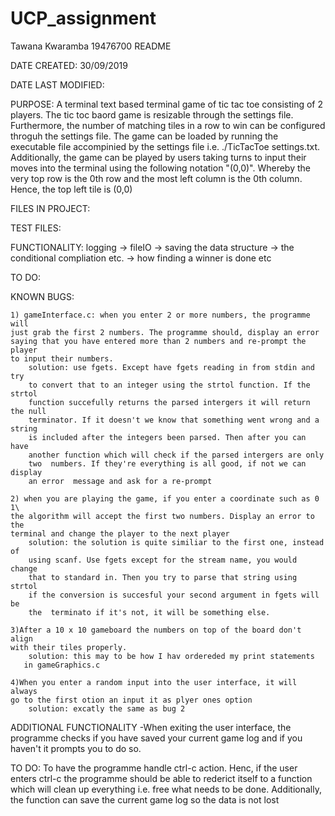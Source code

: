 # UCP_assignment
Tawana Kwaramba 19476700 README

DATE CREATED: 30/09/2019

DATE LAST MODIFIED:

PURPOSE: A terminal text based terminal game of tic tac toe consisting of 2
		 players. The tic toc baord game is resizable through the settings file.
		 Furthermore, the number of matching tiles in a row to win can
		 be configured throguh the settings file. The game can be loaded by
		 running the executable file accompinied by the settings file i.e.
		 ./TicTacToe settings.txt. Additionally, the game can be played by users
		 taking turns to input their moves into the terminal using the following
		 notation "(0,0)". Whereby the very top row is the 0th row and the most
		 left column is the 0th column. Hence, the top left tile is (0,0)

FILES IN PROJECT: 

TEST FILES:

FUNCTIONALITY: logging -> fileIO -> saving the data structure -> the conditional
			   compliation etc. -> how finding a winner is done etc

TO DO:

KNOWN BUGS: 

    1) gameInterface.c: when you enter 2 or more numbers, the programme will 
    just grab the first 2 numbers. The programme should, display an error 
    saying that you have entered more than 2 numbers and re-prompt the player
    to input their numbers.
        solution: use fgets. Except have fgets reading in from stdin and try
        to convert that to an integer using the strtol function. If the strtol
        function succefully returns the parsed intergers it will return the null
        terminator. If it doesn't we know that something went wrong and a string
        is included after the integers been parsed. Then after you can have 
        another function which will check if the parsed intergers are only
        two  numbers. If they're everything is all good, if not we can display
        an error  message and ask for a re-prompt

    2) when you are playing the game, if you enter a coordinate such as 0 1\
    the algorithm will accept the first two numbers. Display an error to the
    terminal and change the player to the next player
        solution: the solution is quite similiar to the first one, instead of
        using scanf. Use fgets except for the stream name, you would change
        that to standard in. Then you try to parse that string using strtol 
        if the conversion is succesful your second argument in fgets will be
        the  terminato if it's not, it will be something else.

    3)After a 10 x 10 gameboard the numbers on top of the board don't align
    with their tiles properly.
        solution: this may to be how I hav ordereded my print statements
       in gameGraphics.c

    4)When you enter a random input into the user interface, it will always
    go to the first otion an input it as plyer ones option
        solution: excatly the same as bug 2

ADDITIONAL FUNCTIONALITY
    -When exiting the user interface, the programme checks if you have saved 
    your current game log and if you haven't it prompts you to do so.

TO DO:
    To have the programme handle ctrl-c action. Henc, if the user enters
    ctrl-c the programme should be able to rederict itself to a function which
    will clean  up everything i.e. free what needs to be done. Additionally, 
    the function can save the current game log so the data is not lost
